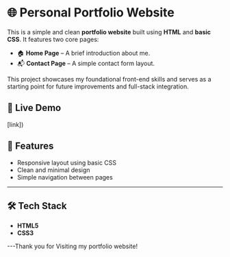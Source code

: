 # 🌐 Personal Portfolio Website

This is a simple and clean **portfolio website** built using **HTML** and **basic CSS**. It features two core pages:

- 🏠 **Home Page** – A brief introduction about me.
- 📬 **Contact Page** – A simple contact form layout.

This project showcases my foundational front-end skills and serves as a starting point for future improvements and full-stack integration.

## 🔗 Live Demo

[link])  


## 🚀 Features

- Responsive layout using basic CSS
- Clean and minimal design
- Simple navigation between pages

---

## 🛠️ Tech Stack

- **HTML5**
- **CSS3**
  

---Thank you for Visiting my portfolio website!



